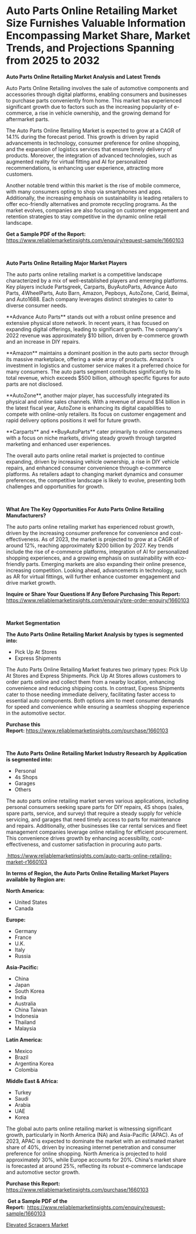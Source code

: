 <p><h1>Auto Parts Online Retailing Market Size Furnishes Valuable Information Encompassing Market Share, Market Trends, and Projections Spanning from 2025 to 2032</h1></p><p><strong>Auto Parts Online Retailing Market Analysis and Latest Trends</strong></p>
<p><p>Auto Parts Online Retailing involves the sale of automotive components and accessories through digital platforms, enabling consumers and businesses to purchase parts conveniently from home. This market has experienced significant growth due to factors such as the increasing popularity of e-commerce, a rise in vehicle ownership, and the growing demand for aftermarket parts.</p><p>The Auto Parts Online Retailing Market is expected to grow at a CAGR of 14.1% during the forecast period. This growth is driven by rapid advancements in technology, consumer preference for online shopping, and the expansion of logistics services that ensure timely delivery of products. Moreover, the integration of advanced technologies, such as augmented reality for virtual fitting and AI for personalized recommendations, is enhancing user experience, attracting more customers.</p><p>Another notable trend within this market is the rise of mobile commerce, with many consumers opting to shop via smartphones and apps. Additionally, the increasing emphasis on sustainability is leading retailers to offer eco-friendly alternatives and promote recycling programs. As the market evolves, companies are also focusing on customer engagement and retention strategies to stay competitive in the dynamic online retail landscape.</p></p>
<p><strong>Get a Sample PDF of the Report:&nbsp;</strong> <a href="https://www.reliablemarketinsights.com/enquiry/request-sample/1660103?utm_campaign=2004&utm_medium=2&utm_source=Github&utm_content=ia&utm_term=17012025&utm_id=auto-parts-online-retailing">https://www.reliablemarketinsights.com/enquiry/request-sample/1660103</a></p>
<p>&nbsp;</p>
<p><strong>Auto Parts Online Retailing Major Market Players</strong></p>
<p><p>The auto parts online retailing market is a competitive landscape characterized by a mix of well-established players and emerging platforms. Key players include Partsgreek, Carparts, BuyAutoParts, Advance Auto Parts, 4WheelParts, Auto Barn, Amazon, Pepboys, AutoZone, Carid, Beimai, and Auto1688. Each company leverages distinct strategies to cater to diverse consumer needs.</p><p>**Advance Auto Parts** stands out with a robust online presence and extensive physical store network. In recent years, it has focused on expanding digital offerings, leading to significant growth. The company's 2022 revenue was approximately $10 billion, driven by e-commerce growth and an increase in DIY repairs.</p><p>**Amazon** maintains a dominant position in the auto parts sector through its massive marketplace, offering a wide array of products. Amazon's investment in logistics and customer service makes it a preferred choice for many consumers. The auto parts segment contributes significantly to its total revenue, which exceeds $500 billion, although specific figures for auto parts are not disclosed.</p><p>**AutoZone**, another major player, has successfully integrated its physical and online sales channels. With a revenue of around $14 billion in the latest fiscal year, AutoZone is enhancing its digital capabilities to compete with online-only retailers. Its focus on customer engagement and rapid delivery options positions it well for future growth.</p><p>**Carparts** and **BuyAutoParts** cater primarily to online consumers with a focus on niche markets, driving steady growth through targeted marketing and enhanced user experiences. </p><p>The overall auto parts online retail market is projected to continue expanding, driven by increasing vehicle ownership, a rise in DIY vehicle repairs, and enhanced consumer convenience through e-commerce platforms. As retailers adapt to changing market dynamics and consumer preferences, the competitive landscape is likely to evolve, presenting both challenges and opportunities for growth.</p></p>
<p>&nbsp;</p>
<p><strong>What Are The Key Opportunities For Auto Parts Online Retailing Manufacturers?</strong></p>
<p><p>The auto parts online retailing market has experienced robust growth, driven by the increasing consumer preference for convenience and cost-effectiveness. As of 2023, the market is projected to grow at a CAGR of around 12%, reaching approximately $200 billion by 2027. Key trends include the rise of e-commerce platforms, integration of AI for personalized shopping experiences, and a growing emphasis on sustainability with eco-friendly parts. Emerging markets are also expanding their online presence, increasing competition. Looking ahead, advancements in technology, such as AR for virtual fittings, will further enhance customer engagement and drive market growth.</p></p>
<p><strong>Inquire or Share Your Questions If Any Before Purchasing This Report:</strong> <a href="https://www.reliablemarketinsights.com/enquiry/pre-order-enquiry/1660103?utm_campaign=2004&utm_medium=2&utm_source=Github&utm_content=ia&utm_term=17012025&utm_id=auto-parts-online-retailing">https://www.reliablemarketinsights.com/enquiry/pre-order-enquiry/1660103</a></p>
<p>&nbsp;</p>
<p><strong>Market Segmentation</strong></p>
<p><strong>The Auto Parts Online Retailing Market Analysis by types is segmented into:</strong></p>
<p><ul><li>Pick Up At Stores</li><li>Express Shipments</li></ul></p>
<p><p>The Auto Parts Online Retailing Market features two primary types: Pick Up At Stores and Express Shipments. Pick Up At Stores allows customers to order parts online and collect them from a nearby location, enhancing convenience and reducing shipping costs. In contrast, Express Shipments cater to those needing immediate delivery, facilitating faster access to essential auto components. Both options aim to meet consumer demands for speed and convenience while ensuring a seamless shopping experience in the automotive sector.</p></p>
<p><strong>Purchase this Report:&nbsp;</strong><a href="https://www.reliablemarketinsights.com/purchase/1660103?utm_campaign=2004&utm_medium=2&utm_source=Github&utm_content=ia&utm_term=17012025&utm_id=auto-parts-online-retailing">https://www.reliablemarketinsights.com/purchase/1660103</a></p>
<p>&nbsp;</p>
<p><strong>The Auto Parts Online Retailing Market Industry Research by Application is segmented into:</strong></p>
<p><ul><li>Personal</li><li>4s Shops</li><li>Garages</li><li>Others</li></ul></p>
<p><p>The auto parts online retailing market serves various applications, including personal consumers seeking spare parts for DIY repairs, 4S shops (sales, spare parts, service, and survey) that require a steady supply for vehicle servicing, and garages that need timely access to parts for maintenance and repairs. Additionally, other businesses like car rental services and fleet management companies leverage online retailing for efficient procurement. This convenience drives growth by enhancing accessibility, cost-effectiveness, and customer satisfaction in procuring auto parts.</p></p>
<p><a href="https://www.reliablemarketinsights.com/auto-parts-online-retailing-market-r1660103?utm_campaign=2004&utm_medium=2&utm_source=Github&utm_content=ia&utm_term=17012025&utm_id=auto-parts-online-retailing">&nbsp;https://www.reliablemarketinsights.com/auto-parts-online-retailing-market-r1660103</a></p>
<p><strong>In terms of Region, the Auto Parts Online Retailing Market Players available by Region are:</strong></p>
<p>
    <p> <strong> North America: </strong>
        <ul>
            <li>United States</li>
            <li>Canada</li>
        </ul>
        </p> 
    <p> <strong> Europe: </strong>
        <ul>
            <li>Germany</li>
            <li>France</li>
            <li>U.K.</li>
            <li>Italy</li>
            <li>Russia</li>
        </ul>
        </p> 
    <p> <strong> Asia-Pacific: </strong>
        <ul>
            <li>China</li>
            <li>Japan</li>
            <li>South Korea</li>
            <li>India</li>
            <li>Australia</li>
            <li>China Taiwan</li>
            <li>Indonesia</li>
            <li>Thailand</li>
            <li>Malaysia</li>
        </ul>
        </p> 
    <p> <strong> Latin America: </strong>
        <ul>
            <li>Mexico</li>
            <li>Brazil</li>
            <li>Argentina Korea</li>
            <li>Colombia</li>
        </ul>
        </p> 
    <p> <strong> Middle East & Africa: </strong>
        <ul>
            <li>Turkey</li>
            <li>Saudi</li>
            <li>Arabia</li>
            <li>UAE</li>
            <li>Korea</li>
        </ul>
    </p>
    </p>
<p><p>The global auto parts online retailing market is witnessing significant growth, particularly in North America (NA) and Asia-Pacific (APAC). As of 2023, APAC is expected to dominate the market with an estimated market share of 40%, driven by increasing internet penetration and consumer preference for online shopping. North America is projected to hold approximately 30%, while Europe accounts for 20%. China's market share is forecasted at around 25%, reflecting its robust e-commerce landscape and automotive sector growth.</p></p>
<p><strong>Purchase this Report: </strong><a href="https://www.reliablemarketinsights.com/purchase/1660103?utm_campaign=2004&utm_medium=2&utm_source=Github&utm_content=ia&utm_term=17012025&utm_id=auto-parts-online-retailing">https://www.reliablemarketinsights.com/purchase/1660103</a></p>
<p>&nbsp;<strong>Get a Sample PDF of the Report:&nbsp;&nbsp;</strong><a href="https://www.reliablemarketinsights.com/enquiry/request-sample/1660103?utm_campaign=2004&utm_medium=2&utm_source=Github&utm_content=ia&utm_term=17012025&utm_id=auto-parts-online-retailing">https://www.reliablemarketinsights.com/enquiry/request-sample/1660103</a></p>
<p><strong></strong></p>
<p><p><a href="https://github.com/globismark/Market-Research-Report-List-6/blob/main/elevated-scrapers-market.md?utm_campaign=2004&utm_medium=2&utm_source=Github&utm_content=ia&utm_term=17012025&utm_id=auto-parts-online-retailing">Elevated Scrapers Market</a></p></p>
